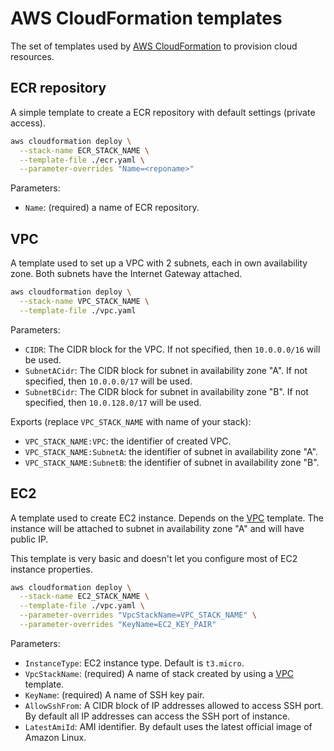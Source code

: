 # AWS CloudFormation templates

The set of templates used by [AWS CloudFormation](https://aws.amazon.com/cloudformation/)
to provision cloud resources.

## ECR repository

A simple template to create a ECR repository with default settings (private
access).

```.bash
aws cloudformation deploy \
  --stack-name ECR_STACK_NAME \
  --template-file ./ecr.yaml \
  --parameter-overrides "Name=<reponame>"
```

Parameters:

* `Name`: (required) a name of ECR repository.

## VPC

A template used to set up a VPC with 2 subnets, each in own availability
zone. Both subnets have the Internet Gateway attached.

```.bash
aws cloudformation deploy \
  --stack-name VPC_STACK_NAME \
  --template-file ./vpc.yaml
```

Parameters:

* `CIDR`: The CIDR block for the VPC. If not specified, then `10.0.0.0/16`
  will be used.
* `SubnetACidr`: The CIDR block for subnet in availability zone "A". If not
  specified, then `10.0.0.0/17` will be used.
* `SubnetBCidr`: The CIDR block for subnet in availability zone "B". If not
  specified, then `10.0.128.0/17` will be used.

Exports (replace `VPC_STACK_NAME` with name of your stack):

* `VPC_STACK_NAME:VPC`: the identifier of created VPC.
* `VPC_STACK_NAME:SubnetA`: the identifier of subnet in availability zone "A".
* `VPC_STACK_NAME:SubnetB`: the identifier of subnet in availability zone "B".

## EC2

A template used to create EC2 instance. Depends on the [VPC](#VPC) template.
The instance will be attached to subnet in availability zone "A" and will
have public IP.

This template is very basic and doesn't let you configure most of EC2 instance
properties.

```.bash
aws cloudformation deploy \
  --stack-name EC2_STACK_NAME \
  --template-file ./vpc.yaml \
  --parameter-overrides "VpcStackName=VPC_STACK_NAME" \
  --parameter-overrides "KeyName=EC2_KEY_PAIR"
```

Parameters:

* `InstanceType`: EC2 instance type. Default is `t3.micro`.
* `VpcStackName`: (required) A name of stack created by using a [VPC](#VPC)
  template.
* `KeyName`: (required) A name of SSH key pair.
* `AllowSshFrom`: A CIDR block of IP addresses allowed to access SSH port.
  By default all IP addresses can access the SSH port of instance.
* `LatestAmiId`: AMI identifier. By default uses the latest official image
  of Amazon Linux.
